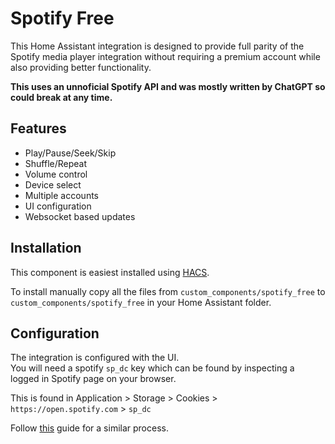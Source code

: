 # Spotify Free

This Home Assistant integration is designed to provide full parity of the Spotify media player integration without requiring a premium account while also providing better functionality.  

**This uses an unnoficial Spotify API and was mostly written by ChatGPT so could break at any time.**

## Features

* Play/Pause/Seek/Skip
* Shuffle/Repeat
* Volume control
* Device select
* Multiple accounts
* UI configuration
* Websocket based updates

## Installation

This component is easiest installed using [HACS](https://github.com/custom-components/hacs).  

To install manually copy all the files from ```custom_components/spotify_free``` to ```custom_components/spotify_free``` in your Home Assistant folder.

## Configuration

The integration is configured with the UI.  
You will need  a spotify ```sp_dc``` key which can be found by inspecting a logged in Spotify page on your browser.  

This is found in Application > Storage > Cookies > ```https://open.spotify.com``` > ```sp_dc```

Follow [this](https://github.com/fondberg/spotcast/tree/master?tab=readme-ov-file#obtaining-sp_dc-and-sp_key-cookies) guide for a similar process.
